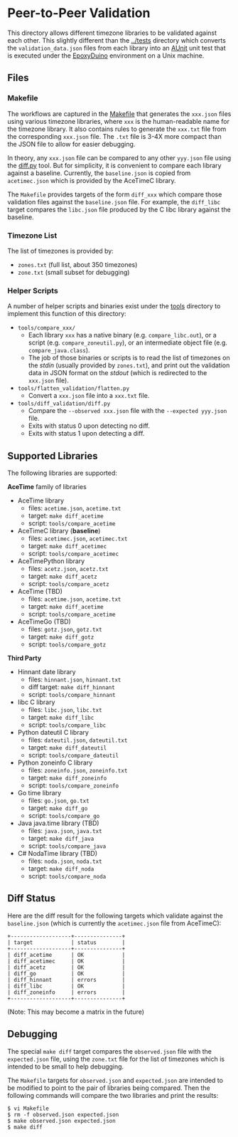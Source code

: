 # Peer-to-Peer Validation

This directory allows different timezone libraries to be validated against each
other. This slightly different than the [../tests](../tests) directory which
converts the `validation_data.json` files from each library into an
[AUnit](https://github.com/bxparks/AUnit) unit test that is executed under the
[EpoxyDuino](https://github.com/bxparks/EpoxyDuino) environment on a Unix
machine.

## Files

### Makefile

The workflows are captured in the [Makefile](Makefile) that generates the
`xxx.json` files using various timezone libraries, where `xxx` is the
human-readable name for the timezone library. It also contains rules to generate
the `xxx.txt` file from the corresponding `xxx.json` file. The `.txt` file is
3-4X more compact than the JSON file to allow for easier debugging.

In theory, any `xxx.json` file can be compared to any other `yyy.json` file
using the [diff.py](../tools/diff_validation/diff.py) tool. But for simplicity,
it is convenient to compare each library against a baseline. Currently, the
`baseline.json` is copied from `acetimec.json` which is provided by the AceTimeC
library.

The `Makefile` provides targets of the form `diff_xxx` which compare those
validation files against the `baseline.json` file. For example, the `diff_libc`
target compares the `libc.json` file produced by the C libc library against the
baseline.

### Timezone List

The list of timezones is provided by:

* `zones.txt` (full list, about 350 timezones)
* `zone.txt` (small subset for debugging)

### Helper Scripts

A number of helper scripts and binaries exist under the [tools](../tools)
directory to implement this function of this directory:

* `tools/compare_xxx/`
    * Each library `xxx` has a native binary (e.g. `compare_libc.out`), or a
      script (e.g. `compare_zoneutil.py`), or an intermediate object file (e.g.
      `compare_java.class`).
    * The job of those binaries or scripts is to read the list of timezones on
      the *stdin* (usually provided by `zones.txt`), and print out the
      validation data in JSON format on the *stdout* (which is redirected to the
      `xxx.json` file).
* `tools/flatten_validation/flatten.py`
    * Convert a `xxx.json` file into a `xxx.txt` file.
* `tools/diff_validation/diff.py`
    * Compare the `--observed xxx.json` file with the `--expected yyy.json`
      file.
    * Exits with status 0 upon detecting no diff.
    * Exits with status 1 upon detecting a diff.

## Supported Libraries

The following libraries are supported:

**AceTime** family of libraries

* AceTime library
    * files: `acetime.json`, `acetime.txt`
    * target: `make diff_acetime`
    * script: `tools/compare_acetime`
* AceTimeC library (**baseline**)
    * files: `acetimec.json`, `acetimec.txt`
    * target: `make diff_acetimec`
    * script: `tools/compare_acetimec`
* AceTimePython library
    * files: `acetz.json`, `acetz.txt`
    * target: `make diff_acetz`
    * script: `tools/compare_acetz`
* AceTime (TBD)
    * files: `acetime.json`, `acetime.txt`
    * target: `make diff_acetime`
    * script: `tools/compare_acetime`
* AceTimeGo (TBD)
    * files: `gotz.json`, `gotz.txt`
    * target: `make diff_gotz`
    * script: `tools/compare_gotz`

**Third Party**

* Hinnant date library
    * files: `hinnant.json`, `hinnant.txt`
    * diff target: `make diff_hinnant`
    * script: `tools/compare_hinnant`
* libc C library
    * files: `libc.json`, `libc.txt`
    * target: `make diff_libc`
    * script: `tools/compare_libc`
* Python dateutil C library
    * files: `dateutil.json`, `dateutil.txt`
    * target: `make diff_dateutil`
    * script: `tools/compare_dateutil`
* Python zoneinfo C library
    * files: `zoneinfo.json`, `zoneinfo.txt`
    * target: `make diff_zoneinfo`
    * script: `tools/compare_zoneinfo`
* Go time library
    * files: `go.json`, `go.txt`
    * target: `make diff_go`
    * script: `tools/compare_go`
* Java java.time library (TBD)
    * files: `java.json`, `java.txt`
    * target: `make diff_java`
    * script: `tools/compare_java`
* C# NodaTime library (TBD)
    * files: `noda.json`, `noda.txt`
    * target: `make diff_noda`
    * script: `tools/compare_noda`

## Diff Status

Here are the diff result for the following targets which validate against the
`baseline.json` (which is currently the `acetimec.json` file from AceTimeC):

```
+-------------------+---------------+
| target            | status        |
+-------------------+---------------+
| diff_acetime      | OK            |
| diff_acetimec     | OK            |
| diff_acetz        | OK            |
| diff_go           | OK            |
| diff_hinnant      | errors        |
| diff_libc         | OK            |
| diff_zoneinfo     | errors        |
+-------------------+---------------+
```

(Note: This may become a matrix in the future)

## Debugging

The special `make diff` target compares the `observed.json` file with the
`expected.json` file, using the `zone.txt` file for the list of timezones which
is intended to be small to help debugging.

The `Makefile` targets for `observed.json` and `expected.json` are intended to
be modified to point to the pair of libraries being compared. Then the following
commands will compare the two libraries and print the results:

```
$ vi Makefile
$ rm -f observed.json expected.json
$ make observed.json expected.json
$ make diff
```
